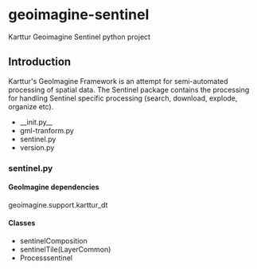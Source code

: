# geoimagine-sentinel

Karttur Geoimagine Sentinel python project

## Introduction

Karttur's GeoImagine Framework is an attempt for semi-automated processing of spatial data. 
The Sentinel package contains the processing for handling Sentinel specific processing (search, download, explode, organize etc).

- \_\_init.py\_\_
- gml\-tranform.py
- sentinel.py
- version.py

### sentinel.py

#### GeoImagine dependencies

geoimagine.support.karttur_dt

#### Classes

- sentinelComposition
- sentinelTile(LayerCommon)
- Processsentinel
